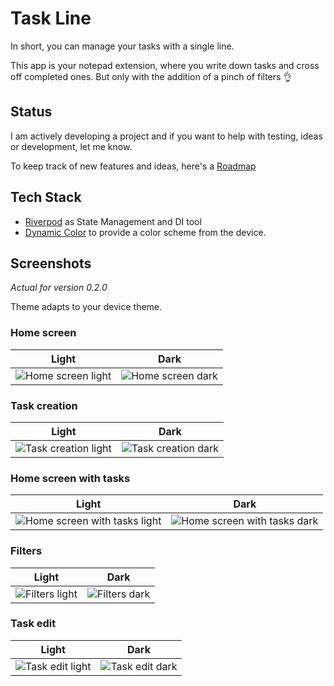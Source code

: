 # Task Line

In short, you can manage your tasks with a single line.

This app is your notepad extension, where you write down tasks and cross off completed ones. But only with the addition of a pinch of filters 👌

## Status
I am actively developing a project and if you want to help with testing, ideas or development, let me know.

To keep track of new features and ideas, here's a [Roadmap](https://github.com/users/ytskk/projects/7)

## Tech Stack
- [Riverpod](https://riverpod.dev) as State Management and DI tool
- [Dynamic Color](https://github.com/material-foundation/material-dynamic-color-flutter) to provide a color scheme from the device.

## Screenshots
*Actual for version 0.2.0*

Theme adapts to your device theme. 


### Home screen

Light        |  Dark
:-------------------------:|:-------------------------:
![Home screen light](https://user-images.githubusercontent.com/57366771/188496615-3f869da4-77ff-4761-a8d8-9f63604a8723.png)  |  ![Home screen dark](https://user-images.githubusercontent.com/57366771/188496765-cb5ecb5a-4fee-4981-aa92-72ce60f4f5d1.png)


### Task creation

Light        |  Dark
:-------------------------:|:-------------------------:
![Task creation light](https://user-images.githubusercontent.com/57366771/188496813-d4a0c7b3-4c06-42b8-8861-981de87c273e.png)  |  ![Task creation dark](https://user-images.githubusercontent.com/57366771/188496827-1daa089e-03ad-4244-bcfa-824aa1438b57.png)


### Home screen with tasks

Light        |  Dark
:-------------------------:|:-------------------------:
![Home screen with tasks light](https://user-images.githubusercontent.com/57366771/188496922-75f10eb9-8d96-44bf-bb11-024dc48e1808.png)  |  ![Home screen with tasks dark](https://user-images.githubusercontent.com/57366771/188496932-28cf5a24-afb5-48df-a2fe-a4b7477a01db.png)


### Filters

Light        |  Dark
:-------------------------:|:-------------------------:
![Filters light](https://user-images.githubusercontent.com/57366771/188496989-a79430c8-ba58-4c9b-8847-a6cdf416770e.png)  |  ![Filters dark](https://user-images.githubusercontent.com/57366771/188497010-4029bd01-a28a-4c9e-9916-5eb41bb5ba27.png)



### Task edit

Light        |  Dark
:-------------------------:|:-------------------------:
![Task edit light](https://user-images.githubusercontent.com/57366771/188497218-19fca88c-cd7c-4f24-8379-54ad11f4a62c.png)  |  ![Task edit dark](https://user-images.githubusercontent.com/57366771/188497251-af8d9278-9b75-4008-9f02-758e419387fd.png)









